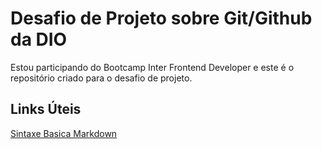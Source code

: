 # Desafio de Projeto sobre Git/Github da DIO
Estou participando do Bootcamp Inter Frontend Developer e este é o repositório criado para o desafio de projeto.

## Links Úteis
[Sintaxe Basica Markdown](https://www.markdownguide.org/basic-syntax)

